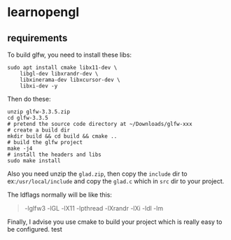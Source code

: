 <!--
 Copyright (c) 2021 huazheng
 
 This software is released under the MIT License.
 https://opensource.org/licenses/MIT
-->

# learnopengl

## requirements

To build glfw, you need to install these libs:
```shell
sudo apt install cmake libx11-dev \
    libgl-dev libxrandr-dev \
    libxinerama-dev libxcursor-dev \
    libxi-dev -y
```
Then do these:
```shell
unzip glfw-3.3.5.zip
cd glfw-3.3.5
# pretend the source code directory at ~/Downloads/glfw-xxx
# create a build dir
mkdir build && cd build && cmake ..
# build the glfw project
make -j4
# install the headers and libs
sudo make install
```

Also you need unzip the `glad.zip`, then 
copy the `include` dir to ex:`/usr/local/include`
and copy the `glad.c` which in `src` dir to your project.

The ldflags normally will be like this:
> -lglfw3 -lGL -lX11 -lpthread -lXrandr -lXi -ldl -lm

Finally, I advise you use cmake to build your project
which is really easy to be configured.
test
